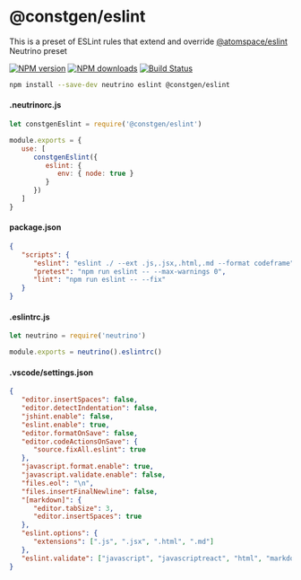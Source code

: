 # @constgen/eslint

This is a preset of ESLint rules that extend and override [@atomspace/eslint](https://github.com/atomspace/atomspace-eslint) Neutrino preset

[![NPM version][npm-image]][npm-url]
[![NPM downloads][npm-downloads]][npm-url]
[![Build Status][build-status]][travis-url]

```bash
npm install --save-dev neutrino eslint @constgen/eslint
```

#### .neutrinorc.js

```js
let constgenEslint = require('@constgen/eslint')

module.exports = {
   use: [
      constgenEslint({
         eslint: {
            env: { node: true }
         }
      })
   ]
}
```

#### package.json

```json
{
   "scripts": {
      "eslint": "eslint ./ --ext .js,.jsx,.html,.md --format codeframe",
      "pretest": "npm run eslint -- --max-warnings 0",
      "lint": "npm run eslint -- --fix"
   }
}
```

#### .eslintrc.js

```js
let neutrino = require('neutrino')

module.exports = neutrino().eslintrc()
```

#### .vscode/settings.json

```json
{
   "editor.insertSpaces": false,
   "editor.detectIndentation": false,
   "jshint.enable": false,
   "eslint.enable": true,
   "editor.formatOnSave": false,
   "editor.codeActionsOnSave": {
      "source.fixAll.eslint": true
   },
   "javascript.format.enable": true,
   "javascript.validate.enable": false,
   "files.eol": "\n",
   "files.insertFinalNewline": false,
   "[markdown]": {
      "editor.tabSize": 3,
      "editor.insertSpaces": true
   },
   "eslint.options": {
      "extensions": [".js", ".jsx", ".html", ".md"]
   },
   "eslint.validate": ["javascript", "javascriptreact", "html", "markdown"]
}
```

[npm-image]: https://img.shields.io/npm/v/@constgen/eslint.svg
[npm-downloads]: https://img.shields.io/npm/dt/@constgen/eslint.svg
[npm-url]: https://npmjs.org/package/@constgen/eslint
[build-status]: https://travis-ci.com/constgen/constgen-eslint.svg?branch=master
[travis-url]: https://travis-ci.com/constgen/constgen-eslint
